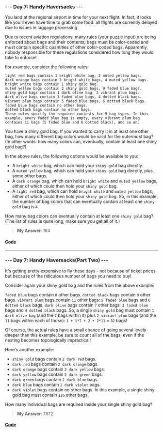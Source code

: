 ### --- Day 7: Handy Haversacks ---
You land at the regional airport in time for your next flight. In fact, it looks like you'll even have time to grab some food: all flights are currently delayed due to issues in luggage processing.

Due to recent aviation regulations, many rules (your puzzle input) are being enforced about bags and their contents; bags must be color-coded and must contain specific quantities of other color-coded bags. Apparently, nobody responsible for these regulations considered how long they would take to enforce!

For example, consider the following rules:
```
light red bags contain 1 bright white bag, 2 muted yellow bags.
dark orange bags contain 3 bright white bags, 4 muted yellow bags.
bright white bags contain 1 shiny gold bag.
muted yellow bags contain 2 shiny gold bags, 9 faded blue bags.
shiny gold bags contain 1 dark olive bag, 2 vibrant plum bags.
dark olive bags contain 3 faded blue bags, 4 dotted black bags.
vibrant plum bags contain 5 faded blue bags, 6 dotted black bags.
faded blue bags contain no other bags.
dotted black bags contain no other bags.
These rules specify the required contents for 9 bag types. In this example, every faded blue bag is empty, every vibrant plum bag contains 11 bags (5 faded blue and 6 dotted black), and so on.
```
You have a shiny gold bag. If you wanted to carry it in at least one other bag, how many different bag colors would be valid for the outermost bag? (In other words: how many colors can, eventually, contain at least one shiny gold bag?)

In the above rules, the following options would be available to you:

* A ```bright white``` bag, which can hold your ```shiny gold``` bag directly.
* A ```muted yellow``` bag, which can hold your ```shiny gold``` bag directly, plus some other bags.
* A ```dark orange``` bag, which can hold ```bright white``` and ```muted yellow``` bags, either of which could then hold your ```shiny gold``` bag.
* A ```light red``` bag, which can hold ```bright white``` and ```muted yellow``` bags, either of which could then hold your ```shiny gold``` bag.
So, in this example, the number of bag colors that can eventually contain at least one ```shiny gold``` bag is ```4```.

How many bag colors can eventually contain at least one ```shiny gold``` bag? (The list of rules is quite long; make sure you get all of it.)
> **My Answer**: 164
#### [Code](https://github.com/Kabiirk/advent-of-code-2020-entries/blob/main/Day07/Day7.py)

------

### --- Day 7: Handy Haversacks(Part Two) ---
It's getting pretty expensive to fly these days - not because of ticket prices, but because of the ridiculous number of bags you need to buy!

Consider again your shiny gold bag and the rules from the above example:

```faded blue``` bags contain ```0``` other bags.
```dotted black``` bags contain ```0``` other bags.
```vibrant plum``` bags contain ```11``` other bags: ```5 faded blue``` bags and ```6 dotted black``` bags.
```dark olive``` bags contain ```7``` other bags: ```3 faded blue``` bags and ```4 dotted black``` bags.
So, a single ```shiny gold``` bag must contain ```1 dark olive bag``` (and the ```7``` bags within it) plus ```2 vibrant plum``` bags (and the ```11``` bags within each of those): ```1 + 1*7 + 2 + 2*11``` = ```32``` bags!

Of course, the actual rules have a small chance of going several levels deeper than this example; be sure to count all of the bags, even if the nesting becomes topologically impractical!

Here's another example:

* ```shiny gold``` bags contain ```2 dark red``` bags.
* ```dark red``` bags contain ```2 dark orange``` bags.
* ```dark orange``` bags contain ```2 dark yellow``` bags.
* ```dark yellow``` bags contain ```2 dark green``` bags.
* ```dark green``` bags contain ```2 dark blue``` bags.
* ```dark blue``` bags contain ```2 dark violet``` bags.
* ```dark violet``` bags contain no other bags.
In this example, a single shiny gold bag must contain ```126``` other bags.

How many individual bags are required inside your single shiny gold bag?
> **My Answer**: 7872
#### [Code](https://github.com/Kabiirk/advent-of-code-2020-entries/blob/main/Day07/Day7Part2.py)